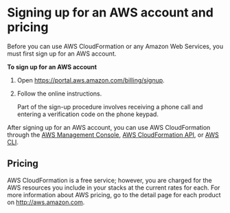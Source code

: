 # Signing up for an AWS account and pricing<a name="cfn-sign-up-for-aws"></a>

Before you can use AWS CloudFormation or any Amazon Web Services, you must first sign up for an AWS account\.

**To sign up for an AWS account**

1. Open [https://portal\.aws\.amazon\.com/billing/signup](https://portal.aws.amazon.com/billing/signup)\.

1. Follow the online instructions\.

   Part of the sign\-up procedure involves receiving a phone call and entering a verification code on the phone keypad\.

After signing up for an AWS account, you can use AWS CloudFormation through the [AWS Management Console](https://console.aws.amazon.com/cloudformation/), [AWS CloudFormation API](https://docs.aws.amazon.com/AWSCloudFormation/latest/APIReference/), or [AWS CLI](https://docs.aws.amazon.com/cli/latest/reference/cloudformation)\.

## Pricing<a name="w7886ab1b7b9b9"></a>

AWS CloudFormation is a free service; however, you are charged for the AWS resources you include in your stacks at the current rates for each\. For more information about AWS pricing, go to the detail page for each product on [http://aws\.amazon\.com](http://aws.amazon.com)\.